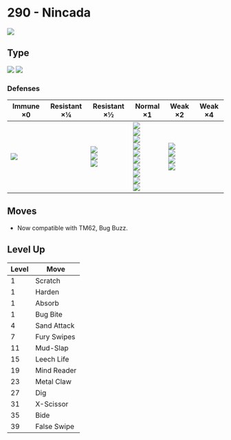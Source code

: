 # 290 - Nincada
![][290]

## Type

![][bug]  ![][ground]

### Defenses

Immune ×0 | Resistant ×¼ | Resistant ×½ | Normal ×1 | Weak ×2 | Weak ×4
---       | ---          | ---          | ---       | ---     | ---
![][electric]<br> | | ![][fighting]<br> ![][poison]<br> ![][ground]<br> | ![][normal]<br> ![][rock]<br> ![][bug]<br> ![][ghost]<br> ![][steel]<br> ![][grass]<br> ![][psychic]<br> ![][dragon]<br> ![][dark]<br> ![][fairy]<br> | ![][flying]<br> ![][fire]<br> ![][water]<br> ![][ice]<br> | | 

## Moves

 - Now compatible with TM62, Bug Buzz.

## Level Up

Level | Move
---   | ---
  1   | Scratch
  1   | Harden
  1   | Absorb
  1   | Bug Bite
  4   | Sand Attack
  7   | Fury Swipes
 11   | Mud-Slap
 15   | Leech Life
 19   | Mind Reader
 23   | Metal Claw
 27   | Dig
 31   | X-Scissor
 35   | Bide
 39   | False Swipe

[290]: ../img/pokemon/290.png
[normal]: ../img/types/normal.png
[fire]: ../img/types/fire.png
[fighting]: ../img/types/fighting.png
[water]: ../img/types/water.png
[flying]: ../img/types/flying.png
[grass]: ../img/types/grass.png
[poison]: ../img/types/poison.png
[electric]: ../img/types/electric.png
[ground]: ../img/types/ground.png
[psychic]: ../img/types/psychic.png
[rock]: ../img/types/rock.png
[ice]: ../img/types/ice.png
[bug]: ../img/types/bug.png
[dragon]: ../img/types/dragon.png
[ghost]: ../img/types/ghost.png
[dark]: ../img/types/dark.png
[steel]: ../img/types/steel.png
[fairy]: ../img/types/fairy.png

